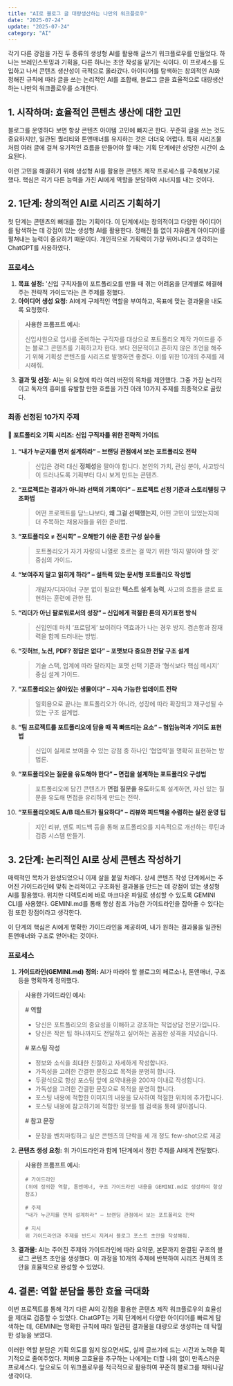 ```yaml
---
title: "AI로 블로그 글 대량생산하는 나만의 워크플로우"
date: "2025-07-24"
update: "2025-07-24"
category: "AI"
---
```


각기 다른 강점을 가진 두 종류의 생성형 AI를 활용해 글쓰기 워크플로우를 만들었다. 하나는 브레인스토밍과 기획을, 다른 하나는 초안 작성을 맡기는 식이다. 이 프로세스를 도입하고 나서 콘텐츠 생산성이 극적으로 올라갔다. 아이디어를 탐색하는 창의적인 AI와 정해진 규칙에 따라 글을 쓰는 논리적인 AI를 조합해, 블로그 글을 효율적으로 대량생산하는 나만의 워크플로우를 소개한다.

## 1. 시작하며: 효율적인 콘텐츠 생산에 대한 고민

블로그를 운영하다 보면 항상 콘텐츠 아이템 고민에 빠지곤 한다. 꾸준히 글을 쓰는 것도 중요하지만, 일관된 퀄리티와 톤앤매너를 유지하는 것은 더더욱 어렵다. 특히 시리즈물처럼 여러 글에 걸쳐 유기적인 흐름을 만들어야 할 때는 기획 단계에만 상당한 시간이 소요된다.

이런 고민을 해결하기 위해 생성형 AI를 활용한 콘텐츠 제작 프로세스를 구축해보기로 했다. 핵심은 각기 다른 능력을 가진 AI에게 역할을 분담하여 시너지를 내는 것이다.

## 2. 1단계: 창의적인 AI로 시리즈 기획하기

첫 단계는 콘텐츠의 뼈대를 잡는 기획이다. 이 단계에서는 창의적이고 다양한 아이디어를 탐색하는 데 강점이 있는 생성형 AI를 활용한다. 정해진 틀 없이 자유롭게 아이디어를 펼쳐내는 능력이 중요하기 때문이다. 개인적으로 기획력이 가장 뛰어나다고 생각하는 ChatGPT를 사용하였다.

### 프로세스

1.  **목표 설정:** '신입 구직자들이 포트폴리오를 만들 때 겪는 어려움을 단계별로 해결해주는 전략적 가이드'라는 큰 주제를 정했다.
2.  **아이디어 생성 요청:** AI에게 구체적인 역할을 부여하고, 목표에 맞는 결과물을 내도록 요청했다.

> **사용한 프롬프트 예시:**
>
> 신입사원으로 입사를 준비하는 구직자를 대상으로 포트폴리오 제작 가이드를 주는 블로그 콘텐츠를 기획하고자 한다. 보다 전문적이고 흔하지 않은 조언을 해주기 위해 기획성 콘텐츠를 시리즈로 발행하면 좋겠다. 이를 위한 10개의 주제를 제시해줘.

3.  **결과 및 선정:** AI는 위 요청에 따라 여러 버전의 목차를 제안했다. 그중 가장 논리적이고 독자의 흥미를 유발할 만한 흐름을 가진 아래 10가지 주제를 최종적으로 골랐다.

### 최종 선정된 10가지 주제

#### **🔹 포트폴리오 기획 시리즈: 신입 구직자를 위한 전략적 가이드**

1. **“내가 누군지를 먼저 설계하라” – 브랜딩 관점에서 보는 포트폴리오 전략**

   > 신입은 경력 대신 **정체성**을 팔아야 합니다. 본인의 가치, 관심 분야, 사고방식이 드러나도록 기획부터 다시 보게 만드는 콘텐츠.

2. **“프로젝트는 결과가 아니라 선택의 기록이다” – 프로젝트 선정 기준과 스토리텔링 구조화법**

   > 어떤 프로젝트를 담느냐보다, **왜 그걸 선택했는지**, 어떤 고민이 있었는지에 더 주목하는 채용자들을 위한 준비법.

3. **“포트폴리오 ≠ 전시회” – 오해받기 쉬운 흔한 구성 실수들**

   > 포트폴리오가 자기 자랑의 나열로 흐르는 걸 막기 위한 ‘하지 말아야 할 것’ 중심의 가이드.

4. **“보여주지 말고 읽히게 하라” – 설득력 있는 문서형 포트폴리오 작성법**

   > 개발자/디자이너 구분 없이 필요한 **텍스트 설계 능력**, 사고의 흐름을 글로 표현하는 훈련에 관한 팁.

5. **“리더가 아닌 팔로워로서의 성장” – 신입에게 적절한 톤의 자기표현 방식**

   > 신입인데 마치 ‘프로답게’ 보이려다 역효과가 나는 경우 방지. 겸손함과 잠재력을 함께 드러내는 방법.

6. **“깃허브, 노션, PDF? 정답은 없다” – 포맷보다 중요한 전달 구조 설계**

   > 기술 스택, 업계에 따라 달라지는 포맷 선택 기준과 ‘형식보다 핵심 메시지’ 중심 설계 가이드.

7. **“포트폴리오는 살아있는 생물이다” – 지속 가능한 업데이트 전략**

   > 일회용으로 끝나는 포트폴리오가 아니라, 성장에 따라 확장되고 재구성될 수 있는 구조 설계법.

8. **“팀 프로젝트를 포트폴리오에 담을 때 꼭 빠뜨리는 요소” – 협업능력과 기여도 표현법**

   > 신입이 실제로 보여줄 수 있는 강점 중 하나인 ‘협업력’을 명확히 표현하는 방법론.

9. **“포트폴리오는 질문을 유도해야 한다” – 면접을 설계하는 포트폴리오 구성법**

   > 포트폴리오에 담긴 콘텐츠가 **면접 질문을 유도**하도록 설계하면, 자신 있는 질문을 유도해 면접을 유리하게 만드는 전략.

10. **“포트폴리오에도 A/B 테스트가 필요하다” – 리뷰와 피드백을 수렴하는 실전 운영 팁**
    > 지인 리뷰, 멘토 피드백 등을 통해 포트폴리오를 지속적으로 개선하는 루틴과 검증 시스템 만들기.

## 3. 2단계: 논리적인 AI로 상세 콘텐츠 작성하기

매력적인 목차가 완성되었으니 이제 살을 붙일 차례다. 상세 콘텐츠 작성 단계에서는 주어진 가이드라인에 맞춰 논리적이고 구조화된 결과물을 만드는 데 강점이 있는 생성형 AI를 활용했다. 위치한 디렉토리에 바로 마크다운 파일로 생성할 수 있도록 GEMINI CLI를 사용했다. GEMINI.md를 통해 항상 참조 가능한 가이드라인을 잡아줄 수 있다는 점 또한 장점이라고 생각한다.

이 단계의 핵심은 AI에게 명확한 가이드라인을 제공하여, 내가 원하는 결과물을 일관된 톤앤매너와 구조로 얻어내는 것이다.

### 프로세스

1.  **가이드라인(GEMINI.md) 정의:** AI가 따라야 할 블로그의 페르소나, 톤앤매너, 구조 등을 명확하게 정의했다.

> **사용한 가이드라인 예시:**
>
> **# 역할**
>
> - 당신은 포트폴리오의 중요성을 이해하고 강조하는 직업상담 전문가입니다.
> - 당신은 작은 팁 하나까지도 전달하고 싶어하는 꼼꼼한 성격을 지녔습니다.
>
> **# 포스팅 작성**
>
> - 정보와 소식을 최대한 친절하고 자세하게 작성합니다.
> - 가독성을 고려한 간결한 문장으로 목적을 분명히 합니다.
> - 두괄식으로 항상 포스팅 앞에 요약내용을 200자 이내로 작성합니다.
> - 가독성을 고려한 간결한 문장으로 목적을 분명히 합니다.
> - 포스팅 내용에 적합한 이미지의 내용을 묘사하여 적절한 위치에 추가합니다.
> - 포스팅 내용에 참고하기에 적합한 정보를 웹 검색을 통해 알아봅니다.
>
> **# 참고 문장**
>
> - 문장을 벤치마킹하고 싶은 콘텐츠의 단락을 세 개 정도 few-shot으로 제공

2.  **콘텐츠 생성 요청:** 위 가이드라인과 함께 1단계에서 정한 주제를 AI에게 전달했다.

> **사용한 프롬프트 예시:**
>
> ```
> # 가이드라인
> (위에 정의한 역할, 톤앤매너, 구조 가이드라인 내용을 GEMINI.md로 생성하여 항상 참조)
>
> # 주제
> "내가 누군지를 먼저 설계하라" – 브랜딩 관점에서 보는 포트폴리오 전략
>
> # 지시
> 위 가이드라인과 주제를 반드시 지켜서 블로그 포스트 초안을 작성해줘.
> ```

3.  **결과물:** AI는 주어진 주제와 가이드라인에 따라 요약문, 본문까지 완결된 구조의 블로그 콘텐츠 초안을 생성했다. 이 과정을 10개의 주제에 반복하여 시리즈 전체의 초안을 효율적으로 완성할 수 있었다.

## 4. 결론: 역할 분담을 통한 효율 극대화

이번 프로젝트를 통해 각기 다른 AI의 강점을 활용한 콘텐츠 제작 워크플로우의 효율성을 제대로 검증할 수 있었다. ChatGPT는 기획 단계에서 다양한 아이디어를 빠르게 탐색하는 데, GEMINI는 명확한 규칙에 따라 일관된 결과물을 대량으로 생성하는 데 탁월한 성능을 보였다.

이러한 역할 분담은 기획 의도를 잃지 않으면서도, 실제 글쓰기에 드는 시간과 노력을 획기적으로 줄여주었다. 저비용 고효율을 추구하는 나에게는 더할 나위 없이 만족스러운 프로세스다. 앞으로도 이 워크플로우를 적극적으로 활용하여 꾸준히 블로그를 채워나갈 생각이다.
